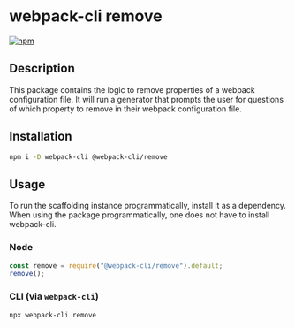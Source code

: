 # webpack-cli remove

[![npm](https://img.shields.io/npm/dm/@webpack-cli/remove.svg)](https://www.npmjs.com/package/@webpack-cli/remove)

## Description

This package contains the logic to remove properties of a webpack configuration file. It will run a generator that prompts the user for questions of which property to remove in their webpack configuration file.

## Installation

```bash
npm i -D webpack-cli @webpack-cli/remove
```

## Usage

To run the scaffolding instance programmatically, install it as a dependency. When using the package programmatically, one does not have to install webpack-cli.

### Node

```js
const remove = require("@webpack-cli/remove").default;
remove();
```

### CLI (via `webpack-cli`)

```bash
npx webpack-cli remove
```
